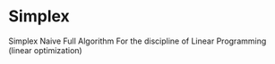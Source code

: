 # Simplex
Simplex Naive Full Algorithm
For the discipline of Linear Programming (linear optimization)
